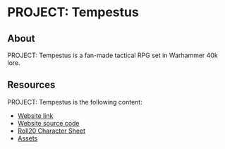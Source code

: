 # PROJECT: Tempestus

## About

PROJECT: Tempestus is a fan-made tactical RPG set in Warhammer 40k lore.

## Resources

PROJECT: Tempestus is the following content:
- [Website link](https://project-tempestus.github.io/website/)
- [Website source code](https://github.com/Project-Tempestus/website)
- [Roll20 Character Sheet](https://github.com/Project-Tempestus/tempestus_character_sheet)
- [Assets](https://github.com/Project-Tempestus/assets)

